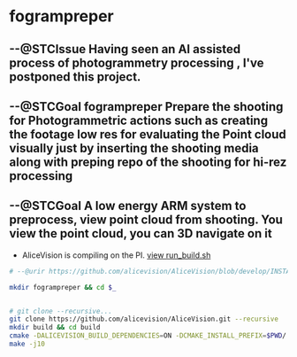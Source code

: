 # fogrampreper

## --@STCIssue Having seen an AI assisted process of photogrammetry processing , I've postponed this project.


## --@STCGoal fogrampreper Prepare the shooting for Photogrammetric actions such as creating the footage low res for evaluating the Point cloud visually just by inserting the shooting media along with preping repo of the shooting for hi-rez processing


## --@STCGoal A low energy ARM system to preprocess, view point cloud from shooting.  You view the point cloud, you can 3D navigate on it
* AliceVision is compiling on the PI. [view run_build.sh](./AliceVision/run_build.sh)
```bash
# --@urir https://github.com/alicevision/AliceVision/blob/develop/INSTALL.md

mkdir fogrampreper && cd $_


# git clone --recursive...
git clone https://github.com/alicevision/AliceVision.git --recursive
mkdir build && cd build
cmake -DALICEVISION_BUILD_DEPENDENCIES=ON -DCMAKE_INSTALL_PREFIX=$PWD/../install ../AliceVision
make -j10

```
